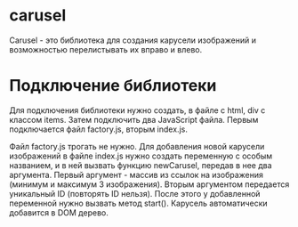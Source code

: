 # carusel

Carusel - это библиотека для создания карусели изображений и возможностью перелистывать их вправо и влево.

# Подключение библиотеки

Для подключения библиотеки нужно создать, в файле с html, div с классом items. Затем подключить два JavaScript файла. Первым подключается файл factory.js, вторым index.js.

Файл factory.js трогать не нужно. Для добавления новой карусели изображений в файле index.js нужно создать переменную с особым названием, и в ней вызвать функцию newCarusel, передав в нее два аргумента. Первый аргумент - массив из ссылок на изображения (минимум и максимум 3 изображения). Вторым аргументом передается уникальный ID (повторять ID нельзя).
После этого у добавленной переменной нужно вызвать метод start(). Карусель автоматически добавится в DOM дерево.
